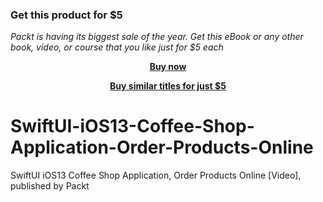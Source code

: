 
### Get this product for $5

<i>Packt is having its biggest sale of the year. Get this eBook or any other book, video, or course that you like just for $5 each</i>


<b><p align='center'>[Buy now](https://packt.link/9781800563070)</p></b>


<b><p align='center'>[Buy similar titles for just $5](https://subscription.packtpub.com/search)</p></b>


# SwiftUI-iOS13-Coffee-Shop-Application-Order-Products-Online
SwiftUI iOS13 Coffee Shop Application, Order Products Online [Video], published by Packt
